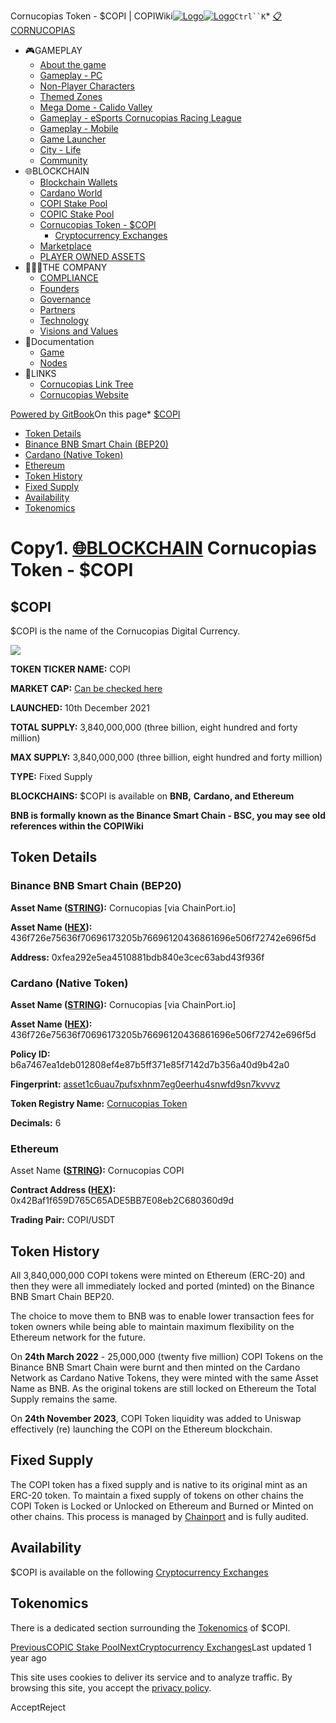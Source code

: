 Cornucopias Token - $COPI | COPIWiki[![Logo](https://copiwiki.cornucopias.io/~gitbook/image?url=https%3A%2F%2F1762761122-files.gitbook.io%2F%7E%2Ffiles%2Fv0%2Fb%2Fgitbook-x-prod.appspot.com%2Fo%2Forganizations%252FVpfHHIHQI6ROs7kspCfa%252Fsites%252Fsite_dzbNR%252Flogo%252FxczoLfMLSrLZyl8UxDSg%252FCornucopias_Logo-White-Medium.png%3Falt%3Dmedia%26token%3Dcfef2e74-c264-4b9d-bc1c-d89788f5dc9c&width=260&dpr=4&quality=100&sign=ce383b9c&sv=2)![Logo](https://copiwiki.cornucopias.io/~gitbook/image?url=https%3A%2F%2F1762761122-files.gitbook.io%2F%7E%2Ffiles%2Fv0%2Fb%2Fgitbook-x-prod.appspot.com%2Fo%2Forganizations%252FVpfHHIHQI6ROs7kspCfa%252Fsites%252Fsite_dzbNR%252Flogo%252FxczoLfMLSrLZyl8UxDSg%252FCornucopias_Logo-White-Medium.png%3Falt%3Dmedia%26token%3Dcfef2e74-c264-4b9d-bc1c-d89788f5dc9c&width=260&dpr=4&quality=100&sign=ce383b9c&sv=2)](/)`Ctrl``K`* [📋CORNUCOPIAS](/)
* 🎮GAMEPLAY
	+ [About the game](/gameplay/about-the-game)
	+ [Gameplay - PC](/gameplay/gameplay-pc)
	+ [Non-Player Characters](/gameplay/non-player-characters)
	+ [Themed Zones](/gameplay/themed-zones)
	+ [Mega Dome - Calido Valley](/gameplay/mega-dome-calido-valley)
	+ [Gameplay - eSports Cornucopias Racing League](/gameplay/gameplay-esports-cornucopias-racing-league)
	+ [Gameplay - Mobile](/gameplay/gameplay-mobile)
	+ [Game Launcher](/gameplay/game-launcher)
	+ [City - Life](/gameplay/city-life)
	+ [Community](/gameplay/community)
* 🌐BLOCKCHAIN
	+ [Blockchain Wallets](/blockchain/blockchain-wallets)
	+ [Cardano World](/blockchain/cardano-world)
	+ [COPI Stake Pool](/blockchain/copi-stake-pool)
	+ [COPIC Stake Pool](/blockchain/copic-stake-pool)
	+ [Cornucopias Token - $COPI](/blockchain/cornucopias-token-usdcopi)
		- [Cryptocurrency Exchanges](/blockchain/cornucopias-token-usdcopi/cryptocurrency-exchanges)
	+ [Marketplace](/blockchain/marketplace)
	+ [PLAYER OWNED ASSETS](/blockchain/player-owned-assets)
* 🧑‍🤝‍🧑THE COMPANY
	+ [COMPLIANCE](/the-company/compliance)
	+ [Founders](/the-company/founders)
	+ [Governance](/the-company/governance)
	+ [Partners](/the-company/partners)
	+ [Technology](/the-company/technology)
	+ [Visions and Values](/the-company/visions-and-values)
* 📖Documentation
	+ [Game](/documentation/game)
	+ [Nodes](/documentation/nodes)
* 🔗LINKS
	+ [Cornucopias Link Tree](https://linktr.ee/cornucopias.game)
	+ [Cornucopias Website](https://www.cornucopias.io)

[Powered by GitBook](https://www.gitbook.com/?utm_source=content&utm_medium=trademark&utm_campaign=PQmCVki2WHg9QcW9pdrX)On this page* [$COPI](#usdcopi)
* [Token Details](#token-details)
* [Binance BNB Smart Chain (BEP20)](#binance-bnb-smart-chain-bep20)
* [Cardano (Native Token)](#cardano-native-token)
* [Ethereum](#ethereum)
* [Token History](#token-history)
* [Fixed Supply](#fixed-supply)
* [Availability](#availability)
* [Tokenomics](#tokenomics)

Copy1. [🌐BLOCKCHAIN](/blockchain)
Cornucopias Token - $COPI
=========================

$COPI
-----

$COPI is the name of the Cornucopias Digital Currency.

![](https://copiwiki.cornucopias.io/~gitbook/image?url=https%3A%2F%2F4046923609-files.gitbook.io%2F%7E%2Ffiles%2Fv0%2Fb%2Fgitbook-x-prod.appspot.com%2Fo%2Fspaces%252FPQmCVki2WHg9QcW9pdrX%252Fuploads%252F3WWg2BHHw0ibLilcollf%252Fimage.png%3Falt%3Dmedia%26token%3D83a23ed9-9a70-4c6f-bade-6f5c14fc72ae&width=300&dpr=4&quality=100&sign=b24a6cc5&sv=2)

**TOKEN TICKER NAME:** COPI

**MARKET CAP:** [Can be checked here](https://coinmarketcap.com/currencies/cornucopias/)

**LAUNCHED:** 10th December 2021

**TOTAL SUPPLY:** 3,840,000,000 (three billion, eight hundred and forty million)

**MAX SUPPLY:** 3,840,000,000 (three billion, eight hundred and forty million)

**TYPE:** Fixed Supply

**BLOCKCHAINS:** $COPI is available on **BNB,** **Cardano, and Ethereum**

**BNB is formally known as the Binance Smart Chain - BSC, you may see old references within the COPIWiki**

**Token Details**
-----------------

### Binance BNB Smart Chain (BEP20)

**Asset Name (**[**STRING**](https://string-functions.com/string-hex.aspx)**):** Cornucopias [via ChainPort.io]

**Asset Name (**[**HEX**](https://string-functions.com/hex-string.aspx)**):** 436f726e75636f70696173205b76696120436861696e506f72742e696f5d

**Address:** 0xfea292e5ea4510881bdb840e3cec63abd43f936f

### Cardano (Native Token)

**Asset Name (**[**STRING**](https://string-functions.com/string-hex.aspx)**):** Cornucopias [via ChainPort.io]

**Asset Name (**[**HEX**](https://string-functions.com/hex-string.aspx)**):** 436f726e75636f70696173205b76696120436861696e506f72742e696f5d

**Policy ID:** b6a7467ea1deb012808ef4e87b5ff371e85f7142d7b356a40d9b42a0

**Fingerprint:** [asset1c6uau7pufsxhnm7eg0eerhu4snwfd9sn7kvvvz](https://cardanoassets.com/asset1c6uau7pufsxhnm7eg0eerhu4snwfd9sn7kvvvz)

**Token Registry Name:**  [Cornucopias Token](https://github.com/cardano-foundation/cardano-token-registry/blob/master/mappings/b6a7467ea1deb012808ef4e87b5ff371e85f7142d7b356a40d9b42a0436f726e75636f70696173205b76696120436861696e506f72742e696f5d.json)

**Decimals:** 6

### Ethereum

Asset Name **(**[**STRING**](https://string-functions.com/string-hex.aspx)**):** Cornucopias COPI

**Contract Address (**[**HEX**](https://string-functions.com/hex-string.aspx)**):** 0x42Baf1f659D765C65ADE5BB7E08eb2C680360d9d

**Trading Pair:** COPI/USDT

Token History
-------------

All 3,840,000,000 COPI tokens were minted on Ethereum (ERC-20) and then they were all immediately locked and ported (minted) on the Binance BNB Smart Chain BEP20.

The choice to move them to BNB was to enable lower transaction fees for token owners while being able to maintain maximum flexibility on the Ethereum network for the future.

On **24th March 2022** - 25,000,000 (twenty five million) COPI Tokens on the Binance BNB Smart Chain were burnt and then minted on the Cardano Network as Cardano Native Tokens, they were minted with the same Asset Name as BNB. As the original tokens are still locked on Ethereum the Total Supply remains the same.

On **24th November 2023**, COPI Token liquidity was added to Uniswap effectively (re) launching the COPI on the Ethereum blockchain.

Fixed Supply
------------

The COPI token has a fixed supply and is native to its original mint as an ERC-20 token. To maintain a fixed supply of tokens on other chains the COPI Token is Locked or Unlocked on Ethereum and Burned or Minted on other chains. This process is managed by [Chainport](/the-company/partners/partners-strategic-technology/chainport) and is fully audited.

**Availability**
----------------

$COPI is available on the following [Cryptocurrency Exchanges](/blockchain/cornucopias-token-usdcopi/cryptocurrency-exchanges)

Tokenomics
----------

There is a dedicated section surrounding the [Tokenomics](/gameplay/about-the-game/usdcopi-tokenomics) of $COPI.

[PreviousCOPIC Stake Pool](/blockchain/copic-stake-pool)[NextCryptocurrency Exchanges](/blockchain/cornucopias-token-usdcopi/cryptocurrency-exchanges)Last updated 1 year ago

This site uses cookies to deliver its service and to analyze traffic. By browsing this site, you accept the [privacy policy](https://www.cornucopias.io/privacy-policy).

AcceptReject